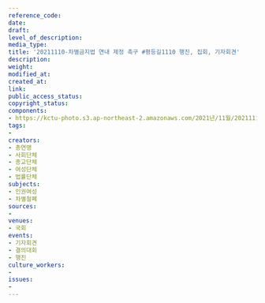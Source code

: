 ```yaml
---
reference_code: 
date: 
draft: 
level_of_description: 
media_type: 
title: '20211110-차별금지법 연내 제정 촉구 #평등길1110 행진, 집회, 기자회견'
description: 
weight: 
modified_at: 
created_at: 
link: 
public_access_status: 
copyright_status: 
components:
- https://kctu-photo.s3.ap-northeast-2.amazonaws.com/2021년/11월/20211110-차별금지법+연내+제정+촉구+#평등길1110+행진,+집회,+기자회견/_5D41775.jpg
tags:
- 
creators:
- 총연맹
- 사회단체
- 종교단체
- 여성단체
- 법률단체
subjects:
- 인권여성
- 차별철폐
sources:
- 
venues:
- 국회
events:
- 기자회견
- 결의대회
- 행진
culture_workers:
- 
issues:
- 
---
```

